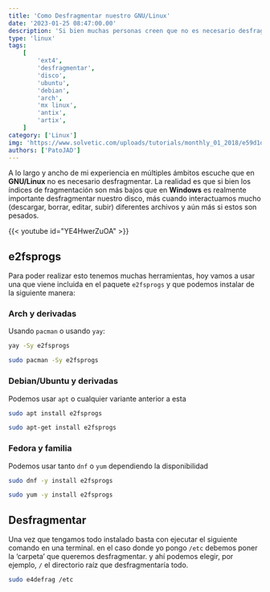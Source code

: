 ```yaml
---
title: 'Como Desfragmentar nuestro GNU/Linux'
date: '2023-01-25 08:47:00.00'
description: 'Si bien muchas personas creen que no es necesario desfragmentar en linux hoy vamos a ver como realizar este útil proceso.'
type: 'linux'
tags:
    [
        'ext4',
        'desfragmentar',
        'disco',
        'ubuntu',
        'debian',
        'arch',
        'mx linux',
        'antix',
        'artix',
    ]
category: ['Linux']
img: 'https://www.solvetic.com/uploads/tutorials/monthly_01_2018/e59d1d31ab38713f3530b2648845ca7d.png'
authors: ['PatoJAD']
---
```


A lo largo y ancho de mi experiencia en múltiples ámbitos escuche que en **GNU/Linux** no es necesario desfragmentar. La realidad es que si bien los índices de fragmentación son más bajos que en **Windows** es realmente importante desfragmentar nuestro disco, más cuando interactuamos mucho (descargar, borrar, editar, subir) diferentes archivos y aún más si estos son pesados.

{{< youtube id="YE4HwerZuOA" >}}

## e2fsprogs

Para poder realizar esto tenemos muchas herramientas, hoy vamos a usar una que viene incluida en el paquete `e2fsprogs` y que podemos instalar de la siguiente manera:

### Arch y derivadas

Usando `pacman` o usando `yay`:

```bash
yay -Sy e2fsprogs
```

```bash
sudo pacman -Sy e2fsprogs
```

### Debian/Ubuntu y derivadas

Podemos usar `apt` o cualquier variante anterior a esta

```bash
sudo apt install e2fsprogs
```

```bash
sudo apt-get install e2fsprogs
```

### Fedora y familia

Podemos usar tanto `dnf` o `yum` dependiendo la disponibilidad

```bash
sudo dnf -y install e2fsprogs
```

```bash
sudo yum -y install e2fsprogs
```

## Desfragmentar

Una vez que tengamos todo instalado basta con ejecutar el siguiente comando en una terminal. en el caso donde yo pongo `/etc` debemos poner la ‘carpeta’ que queremos desfragmentar. y ahí podemos elegir, por ejemplo, `/` el directorio raíz que desfragmentaría todo.

```bash
sudo e4defrag /etc
```
